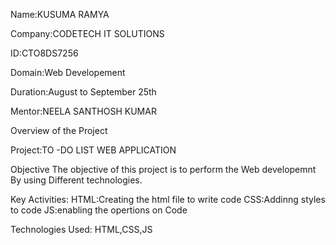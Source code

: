 Name:KUSUMA RAMYA

Company:CODETECH IT SOLUTIONS

ID:CTO8DS7256

Domain:Web Developement

Duration:August to September 25th

Mentor:NEELA SANTHOSH KUMAR

Overview of the Project

Project:TO -DO LIST WEB APPLICATION

Objective
The objective of this project is to perform the Web developemnt By using Different technologies.

Key Activities:
  HTML:Creating the html file to write code
  CSS:Addinng styles to code
  JS:enabling the opertions on Code

Technologies Used:
HTML,CSS,JS
